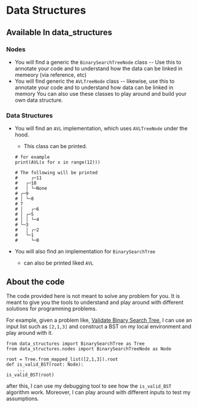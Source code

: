 # Data Structures

## Available In data_structures
### Nodes
- You will find a generic the `BinarySearchTreeNode` class
-- Use this to annotate your code and to understand how the data can be linked in memeory (via reference, etc)
- You will find generic the `AVLTreeNode` class
-- likewise, use this to annotate your code and to understand how data can be linked in memory 
You can also use these classes to play around and build your own data structure. 

### Data Structures
* You will find an `AVL` implementation, which uses `AVLTreeNode` under the hood. 
  * This class can be printed.

  ```
  # for example
  print(AVL(x for x in range(12))) 

  # The following will be printed
  #     ┌─11
  #   ┌─10
  #   │ └─None
  # ┌─9
  # │ └─8
  # 7
  # │   ┌─6
  # │ ┌─5
  # │ │ └─4
  # └─3
  #   │ ┌─2
  #   └─1
  #     └─0

  ```

* You will also find an implementation for `BinarySearchTree`
  * can also be printed liked `AVL`


## About the code
The code provided here is not meant to solve any problem for you. It is meant to give you the tools to understand and play around with different solutions for programming problems. 


For example, given a problem like, [Validate Binary Search Tree](https://leetcode.com/problems/validate-binary-search-tree/description/), I can use an input list such as `[2,1,3]` and construct a BST on my local environment and play around with it.
```
from data_structures import BinarySearchTree as Tree
from data_structures.nodes import BinarySearchTreeNode as Node

root = Tree.from_mapped_list([2,1,3]).root
def is_valid_BST(root: Node):
    ...
is_valid_BST(root)
```
after this, I can use my debugging tool to see how the `is_valid_BST` algorithm work. Moreover, I can play around with different inputs to test my assumptions. 
